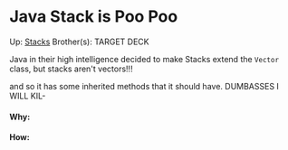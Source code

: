 # Java Stack is Poo Poo

Up: [Stacks](stacks)
Brother(s):
TARGET DECK

Java in their high intelligence decided to make Stacks extend the `Vector` class, but stacks aren't vectors!!!

and so it has some inherited methods that it should have. DUMBASSES I WILL KIL-





































#### Why:
#### How:









